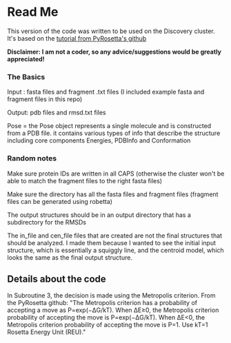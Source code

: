 # Read Me
This version of the code was written to be used on the Discovery cluster. It's based on the [tutorial from PyRosetta's github](https://rosettacommons.github.io/PyRosetta.notebooks/)

**Disclaimer: I am not a coder, so any advice/suggestions would be greatly appreciated!** 

### The Basics
Input : fasta files and fragment .txt files  (I included example fasta and fragment files in this repo)

Output: pdb files and rmsd.txt files

Pose = the Pose object represents a single molecule and is constructed from a PDB file. it contains various types of info that describe the structure including core components Energies, PDBInfo and Conformation

### Random notes
Make sure protein IDs are written in all CAPS (otherwise the cluster won't be able to match the fragment files to the right fasta files) 

Make sure the directory has all the fasta files and fragment files (fragment files can be generated using robetta) 

The output structures should be in an output directory that has a subdirectory for the RMSDs

The in_file and cen_file files that are created are not the final structures that should be analyzed. I made them because I wanted to see the initial input structure, which is essentially a squiggly line, and the centroid model, which looks the same as the final output structure. 



## Details about the code

In Subroutine 3, the decision is made using the Metropolis criterion. From the PyRosetta github: 
  "The Metropolis criterion has a probability of accepting a move as P=exp(−ΔG/kT). When ΔE≥0, the Metropolis criterion probability of accepting the move is P=exp(−ΔG/kT). When ΔE<0, the Metropolis criterion probability of accepting the move is P=1. Use kT=1 Rosetta Energy Unit (REU)."

